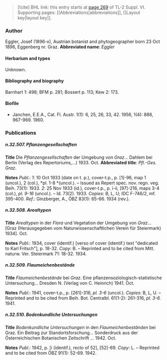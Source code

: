 > [!cite] BHL link: this entry starts at [page 269](https://www.biodiversitylibrary.org/page/33260257) of TL-2 Suppl. VI.
> Supporting pages: [[Abbreviations|abbreviations]], [[Layout key|layout key]].

### Author

Eggler, Josef (1896-x), Austrian botanist and phytogeographer born 23 Oct 1896, Eggenberg nr. Graz. 
**Abbreviated name**: *Eggler*

#### Herbarium and types

Unknown.

#### Bibliography and biography

Barnhart 1: 498; BFM p. 281; Bossert p. 113; Kew 2: 173.

#### Biofile

- Janchen, E.E.A., Cat. Fl. Austr. 1(1): 6, 25, 26, 33, 42. 1956, 1(4): 888, 967-969. 1960.

### Publications

##### n.32.507. Pflanzengesellschaften

**Title**
Die *Pflanzengesellschaften* der Umgebung von *Graz*... Dahlem bei Berlin (Verlag des Repertoriums,...) 1933. Oct.
**Abbreviated title**: *Pfl.-Ges. Graz*.

**Notes**
*Publ*.: *1*: 10 Oct 1933 (date on t. p.), cover-t.p., p. \[1\]-96, map 1 (uncol.), 2 (col.), *pl. 1-8 *(uncol.). – Issued as Repert spec. nov. regn. veg. Beih. 73(1): 1933.
*2*: 25 Nov 1933 (id.), cover-t.p., p. i-ii, \[97\]-216, maps 3-4 (col.), *pl. 9-16* (uncol.). – Id. 73(2). 1933.
*Copies*: B, L, U; IDC F-746/2, mf. 395-400.
*Ref*.: Ginzberger, A., ÖBZ 83(1): 65-66. 1934 (rev.).

##### n.32.508. Arealtypen

**Title**
*Arealtypen* in der *Flora* und Vegetation der Umgebung von *Graz*... \[Graz (Herausgegeben vom Naturwissenschaftlichen Verein für Steiermark) 1934\]. Oct.

**Notes**
*Publ*.: 1934, cover (identif.) \[verso of cover (identif.) text "dedicated to Karl Fritsch"\], p. 18-32. *Copy*: B. – Reprinted and to be cited from Mitt. naturw. Ver. Steiermark 71: 18-32. 1934.

##### n.32.509. Flaumeichenbestände

**Title**
*Flaumeichenbestände* bei *Graz*. Eine pflanzensoziologisch-statistische Untersuchung... Dresden N. (Verlag von C. Heinrich) 1941. Oct.

**Notes**
*Publ*.: 1941, cover-t.p., p. \[261\]-316, *pl. 3-6* (uncol.). *Copies*: B, L, U. – Reprinted and to be cited from Beih. Bot. Centralbl. 61(1-2): 261-316, *pl. 3-6.* 1941.

##### n.32.510. Bodenkundliche Untersuchungen

**Title**
*Bodenkundliche Untersuchungen* in den *Flaumeichenbeständen* bei Graz. Ein Beitrag zur Standortsforschung... Sonderdruck aus der Österreichischen Botanischen Zeitschrift ... 1942. Oct.

**Notes**
*Publ*.: 1942, p. \[i (identif.), recto of 52\], \[52\]-69. *Copy*: L. – Reprinted and to be cited from ÖBZ 91(1): 52-69. 1942.

